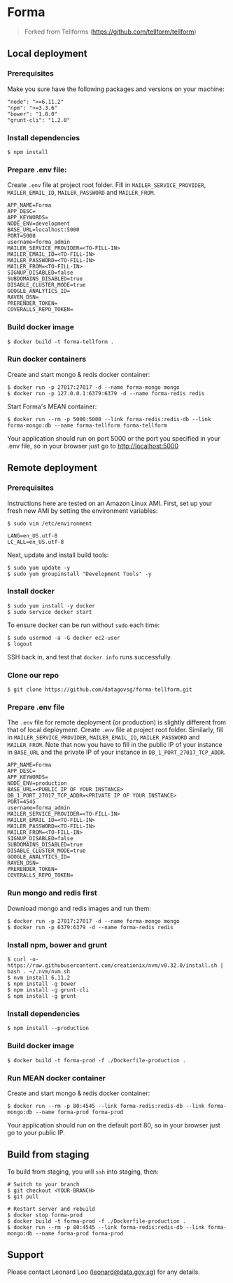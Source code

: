 Forma
========

> Forked from Tellforms (https://github.com/tellform/tellform)

## Local deployment

### Prerequisites

Make you sure have the following packages and versions on your machine:
```
"node": ">=6.11.2"
"npm": ">=3.3.6"
"bower": "1.8.0"
"grunt-cli": "1.2.0"
```

### Install dependencies

```
$ npm install
```

### Prepare .env file:
Create `.env` file at project root folder. Fill in `MAILER_SERVICE_PROVIDER`, `MAILER_EMAIL_ID`, `MAILER_PASSWORD` and `MAILER_FROM`.
```
APP_NAME=Forma
APP_DESC=
APP_KEYWORDS=
NODE_ENV=development
BASE_URL=localhost:5000
PORT=5000
username=forma_admin
MAILER_SERVICE_PROVIDER=<TO-FILL-IN>
MAILER_EMAIL_ID=<TO-FILL-IN>
MAILER_PASSWORD=<TO-FILL-IN>
MAILER_FROM=<TO-FILL-IN>
SIGNUP_DISABLED=false
SUBDOMAINS_DISABLED=true
DISABLE_CLUSTER_MODE=true
GOOGLE_ANALYTICS_ID=
RAVEN_DSN=
PRERENDER_TOKEN=
COVERALLS_REPO_TOKEN=
```

### Build docker image

```
$ docker build -t forma-tellform .
```

### Run docker containers

Create and start mongo & redis docker container:
```
$ docker run -p 27017:27017 -d --name forma-mongo mongo
$ docker run -p 127.0.0.1:6379:6379 -d --name forma-redis redis
```

Start Forma's MEAN container:
```
$ docker run --rm -p 5000:5000 --link forma-redis:redis-db --link forma-mongo:db --name forma-tellform forma-tellform
```

Your application should run on port 5000 or the port you specified in your .env file, so in your browser just go to [http://localhost:5000](http://localhost:5000)

## Remote deployment

### Prerequisites

Instructions here are tested on an Amazon Linux AMI. First, set up your fresh new AMI by setting the environment variables:

```
$ sudo vim /etc/environment

LANG=en_US.utf-8
LC_ALL=en_US.utf-8
```

Next, update and install build tools:
```
$ sudo yum update -y
$ sudo yum groupinstall "Development Tools" -y
```

### Install docker

```
$ sudo yum install -y docker
$ sudo service docker start
```

To ensure docker can be run without `sudo` each time:
```
$ sudo usermod -a -G docker ec2-user
$ logout
```

SSH back in, and test that `docker info` runs successfully.

### Clone our repo

```
$ git clone https://github.com/datagovsg/forma-tellform.git
```

### Prepare .env file

The `.env` file for remote deployment (or production) is slightly different from that of local deployment.
Create `.env` file at project root folder. Similarly, fill in `MAILER_SERVICE_PROVIDER`, `MAILER_EMAIL_ID`, `MAILER_PASSWORD` and `MAILER_FROM`. Note that now you have to fill in the public IP of your instance in `BASE_URL` and the private IP of your instance in `DB_1_PORT_27017_TCP_ADDR`.

```
APP_NAME=Forma
APP_DESC=
APP_KEYWORDS=
NODE_ENV=production
BASE_URL=<PUBLIC IP OF YOUR INSTANCE>
DB_1_PORT_27017_TCP_ADDR=<PRIVATE IP OF YOUR INSTANCE>
PORT=4545
username=forma_admin
MAILER_SERVICE_PROVIDER=<TO-FILL-IN>
MAILER_EMAIL_ID=<TO-FILL-IN>
MAILER_PASSWORD=<TO-FILL-IN>
MAILER_FROM=<TO-FILL-IN>
SIGNUP_DISABLED=false
SUBDOMAINS_DISABLED=true
DISABLE_CLUSTER_MODE=true
GOOGLE_ANALYTICS_ID=
RAVEN_DSN=
PRERENDER_TOKEN=
COVERALLS_REPO_TOKEN=
```

### Run mongo and redis first 

Download mongo and redis images and run them:
```
$ docker run -p 27017:27017 -d --name forma-mongo mongo
$ docker run -p 6379:6379 -d --name forma-redis redis
```

### Install npm, bower and grunt

```
$ curl -o- https://raw.githubusercontent.com/creationix/nvm/v0.32.0/install.sh | bash . ~/.nvm/nvm.sh
$ nvm install 6.11.2
$ npm install -g bower
$ npm install -g grunt-cli
$ npm install -g grunt
```

### Install dependencies

```
$ npm install --production
```

### Build docker image

```
$ docker build -t forma-prod -f ./Dockerfile-production .
```

### Run MEAN docker container

Create and start mongo & redis docker container:
```
$ docker run --rm -p 80:4545 --link forma-redis:redis-db --link forma-mongo:db --name forma-prod forma-prod
```

Your application should run on the default port 80, so in your browser just go to your public IP.

## Build from staging

To build from staging, you will `ssh` into staging, then:

```
# Switch to your branch
$ git checkout <YOUR-BRANCH>
$ git pull

# Restart server and rebuild
$ docker stop forma-prod
$ docker build -t forma-prod -f ./Dockerfile-production .
$ docker run --rm -p 80:4545 --link forma-redis:redis-db --link forma-mongo:db --name forma-prod forma-prod
```

## Support 

Please contact Leonard Loo (leonard@data.gov.sg) for any details.

